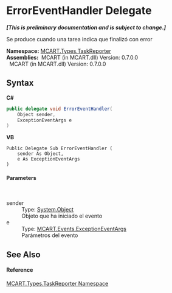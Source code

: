 # ErrorEventHandler Delegate
 _**\[This is preliminary documentation and is subject to change.\]**_

Se produce cuando una tarea indica que finalizó con error

**Namespace:**&nbsp;<a href="256f3901-18cb-eeca-835c-7de778822db3">MCART.Types.TaskReporter</a><br />**Assemblies:**&nbsp;&nbsp;MCART (in MCART.dll) Version: 0.7.0.0<br />&nbsp;&nbsp;MCART (in MCART.dll) Version: 0.7.0.0<br />

## Syntax

**C#**<br />
``` C#
public delegate void ErrorEventHandler(
	Object sender,
	ExceptionEventArgs e
)
```

**VB**<br />
``` VB
Public Delegate Sub ErrorEventHandler ( 
	sender As Object,
	e As ExceptionEventArgs
)
```


#### Parameters
&nbsp;<dl><dt>sender</dt><dd>Type: <a href="http://msdn2.microsoft.com/es-es/library/e5kfa45b" target="_blank">System.Object</a><br />Objeto que ha iniciado el evento</dd><dt>e</dt><dd>Type: <a href="a500f99f-aee5-a900-fc94-eac562c22900">MCART.Events.ExceptionEventArgs</a><br />Parámetros del evento</dd></dl>

## See Also


#### Reference
<a href="256f3901-18cb-eeca-835c-7de778822db3">MCART.Types.TaskReporter Namespace</a><br />